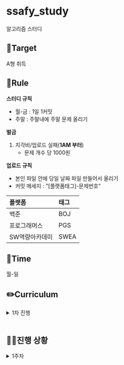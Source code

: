 # ssafy_study
알고리즘 스터디

## 🎯Target
A형 취득

## 📌Rule
**스터디 규칙**
- 월-금 : 1일 1커밋
- 주말 : 주말내에 주말 문제 올리기

**벌금**
1. 지각비/업로드 실패(**1AM 부터**)
   - 문제 개수 당 1000원

**업로드 규칙**
- 본인 파일 안에 당일 날짜 파일 만들어서 올리기
- 커밋 메세지 : "[플랫폼태그]-문제번호"
  
| 플랫폼    | 태그  |
|:-------|:----|
| 백준 | BOJ |
| 프로그래머스 | PGS |
| SW역량아카데미 | SWEA |
## 📅Time
월-일

## ✏️Curriculum
<details>
  <summary>1차 진행</summary>

 
 - 기간 : 2025.01.18 ~ 
 - 노션에 정리된 문제 풀이
 - https://seasoned-peripheral-395.notion.site/1-17eaa43d3dea801d8cdffbcd103e2c98?pvs=4
 
</details>
</br>


## 🏃‍♀️진행 상황
<details>
  <summary>1주차</summary>

|날짜|---| 문제 |
|---|---|---|
|1/18|BOJ|색종이 붙이기, 캐슬디펜스, 7272 안경이 없어!(SWEA)|
|1/20|SWEA|SWEA : 2805. 농작물 수확하기, 1234. [S/W 문제해결 기본] 10일차 - 비밀번호|
|1/21|BOJ|1592 영식이와 친구들, 2798 블랙잭|
|1/22|BOJ|11399 ATM, 17413 단어 뒤집기 2|
|1/23|BOJ, 정올|8320 직사각형을 만드는 방법, 1523 별삼각형1|
|1/24|정올|1719 별삼각형2, 1329 별삼각형3|
|1/25|정올,SWEA|1707 달팽이 사각형, 4615. 재미있는 오셀로 게임|

</details>
